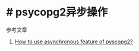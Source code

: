 # # psycopg2异步操作

参考文章

1. [How to use asynchronous feature of pyscopg2?](https://stackoverflow.com/questions/38548239/how-to-use-asynchronous-feature-of-pyscopg2)
